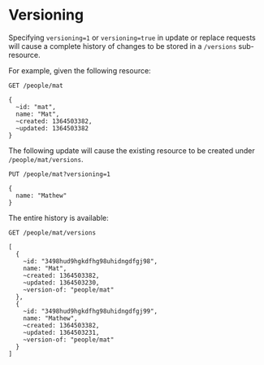 # Versioning

Specifying `versioning=1` or `versioning=true` in update or replace requests will cause a complete history of changes to be stored in a `/versions` sub-resource.

For example, given the following resource:

```
GET /people/mat

{
  ~id: "mat",
  name: "Mat",
  ~created: 1364503382,
  ~updated: 1364503382
}
```

The following update will cause the existing resource to be created under `/people/mat/versions`.

```
PUT /people/mat?versioning=1

{
  name: "Mathew"
}
```

The entire history is available:

```
GET /people/mat/versions

[
  {
    ~id: "3498hud9hgkdfhg98uhidngdfgj98",
    name: "Mat",
    ~created: 1364503382,
    ~updated: 1364503230,
    ~version-of: "people/mat"
  },
  {
    ~id: "3498hud9hgkdfhg98uhidngdfgj99",
    name: "Mathew",
    ~created: 1364503382,
    ~updated: 1364503231,
    ~version-of: "people/mat"
  }
]
```